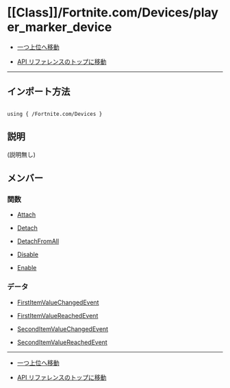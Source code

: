 # [[Class]]/Fortnite.com/Devices/player_marker_device

- [一つ上位へ移動](../main.md)

- [API リファレンスのトップに移動](/main.md)

---

## インポート方法

```verse

using { /Fortnite.com/Devices }

```

## 説明

(説明無し)

## メンバー

### 関数

- [Attach](./F_Attach/main.md)

- [Detach](./F_Detach/main.md)

- [DetachFromAll](./F_DetachFromAll/main.md)

- [Disable](./F_Disable/main.md)

- [Enable](./F_Enable/main.md)

### データ

- [FirstItemValueChangedEvent](./D_FirstItemValueChangedEvent/main.md)

- [FirstItemValueReachedEvent](./D_FirstItemValueReachedEvent/main.md)

- [SecondItemValueChangedEvent](./D_SecondItemValueChangedEvent/main.md)

- [SecondItemValueReachedEvent](./D_SecondItemValueReachedEvent/main.md)

---

- [一つ上位へ移動](../main.md)

- [API リファレンスのトップに移動](/main.md)
